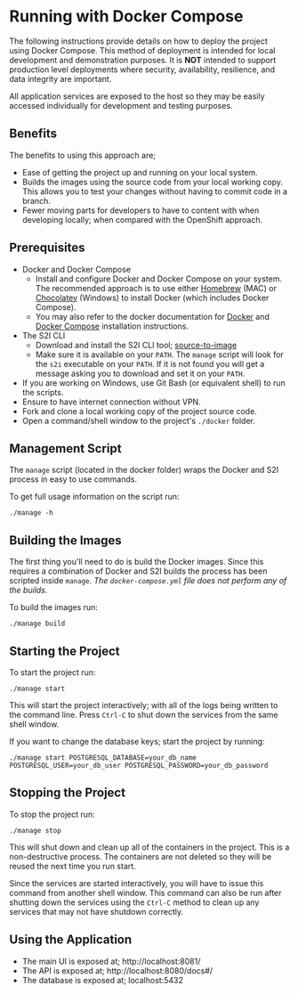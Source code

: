 # Running with Docker Compose

The following instructions provide details on how to deploy the project using Docker Compose.  This method of deployment is intended for local development and demonstration purposes.  It is **NOT** intended to support production level deployments where security, availability, resilience, and data integrity are important.

All application services are exposed to the host so they may be easily accessed individually for development and testing purposes.

## Benefits

The benefits to using this approach are;
* Ease of getting the project up and running on your local system.
* Builds the images using the source code from your local working copy.  This allows you to test your changes without having to commit code in a branch.
* Fewer moving parts for developers to have to content with when developing locally; when compared with the OpenShift approach.

## Prerequisites

* Docker and Docker Compose
  * Install and configure Docker and Docker Compose on your system.  The recommended approach is to use either [Homebrew](https://brew.sh/) (MAC) or [Chocolatey](https://chocolatey.org/) (Windows) to install Docker (which includes Docker Compose).
  * You may also refer to the docker documentation for [Docker](https://docs.docker.com/get-docker/) and [Docker Compose](https://docs.docker.com/compose/install/) installation instructions.
* The S2I CLI
  * Download and install the S2I CLI tool; [source-to-image](https://github.com/openshift/source-to-image)
  * Make sure it is available on your `PATH`.  The `manage` script will look for the `s2i` executable on your `PATH`.  If it is not found you will get a message asking you to download and set it on your `PATH`.
* If you are working on Windows, use Git Bash (or equivalent shell) to run the scripts.
* Ensure to have internet connection without VPN.
* Fork and clone a local working copy of the project source code.
* Open a command/shell window to the project's `./docker` folder.

## Management Script

The `manage` script (located in the docker folder) wraps the Docker and S2I process in easy to use commands.

To get full usage information on the script run:
```
./manage -h
```
  
## Building the Images

The first thing you'll need to do is build the Docker images.  Since this requires a combination of Docker and S2I builds the process has been scripted inside `manage`.  _The `docker-compose.yml` file does not perform any of the builds._

To build the images run:
```
./manage build
```

## Starting the Project

To start the project run:
```
./manage start
```

This will start the project interactively; with all of the logs being written to the command line.  Press `Ctrl-C` to shut down the services from the same shell window.

If you want to change the database keys; start the project by running:

```
./manage start POSTGRESQL_DATABASE=your_db_name POSTGRESQL_USER=your_db_user POSTGRESQL_PASSWORD=your_db_password
```


## Stopping the Project

To stop the project run:
```
./manage stop
```

This will shut down and clean up all of the containers in the project.  This is a non-destructive process.  The containers are not deleted so they will be reused the next time you run start.

Since the services are started interactively, you will have to issue this command from another shell window.  This command can also be run after shutting down the services using the `Ctrl-C` method to clean up any services that may not have shutdown correctly.

## Using the Application

* The main UI is exposed at; http://localhost:8081/
* The API is exposed at; http://localhost:8080/docs#/
* The database is exposed at; localhost:5432
